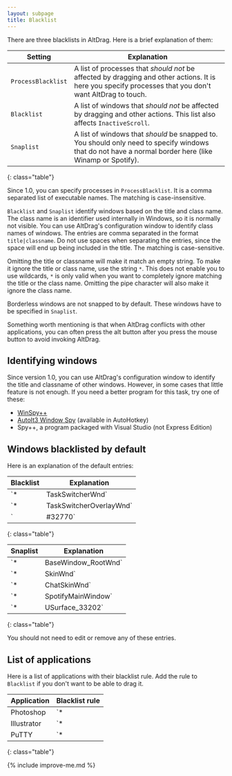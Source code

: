 ```yaml
---
layout: subpage
title: Blacklist
---
```


There are three blacklists in AltDrag. Here is a brief explanation of them:

| Setting            | Explanation |
| -------            | ----------- |
| `ProcessBlacklist` | A list of processes that *should not* be affected by dragging and other actions. It is here you specify processes that you don't want AltDrag to touch. |
| `Blacklist`        | A list of windows that *should not* be affected by dragging and other actions. This list also affects `InactiveScroll`. |
| `Snaplist`         | A list of windows that *should* be snapped to. You should only need to specify windows that do not have a normal border here (like Winamp or Spotify). |
{: class="table"}

Since 1.0, you can specify processes in `ProcessBlacklist`. It is a comma separated list of executable names. The matching is case-insensitive.

`Blacklist` and `Snaplist` identify windows based on the title and class name. The class name is an identifier used internally in Windows, so it is normally not visible. You can use AltDrag's configuration window to identify class names of windows. The entries are comma separated in the format `title|classname`. Do not use spaces when separating the entries, since the space will end up being included in the title. The matching is case-sensitive.

Omitting the title or classname will make it match an empty string. To make it ignore the title or class name, use the string `*`. This does not enable you to use wildcards, `*` is only valid when you want to completely ignore matching the title or the class name. Omitting the pipe character will also make it ignore the class name.

Borderless windows are not snapped to by default. These windows have to be specified in `Snaplist`.

Something worth mentioning is that when AltDrag conflicts with other applications, you can often press the alt button after you press the mouse button to avoid invoking AltDrag.


## Identifying windows

Since version 1.0, you can use AltDrag's configuration window to identify the title and classname of other windows. However, in some cases that little feature is not enough. If you need a better program for this task, try one of these:

- [WinSpy++](http://www.catch22.net/software/winspy-17)
- [AutoIt3 Window Spy](http://www.autohotkey.com/) (available in AutoHotkey)
- Spy++, a program packaged with Visual Studio (not Express Edition)


## Windows blacklisted by default

Here is an explanation of the default entries:

| Blacklist                  | Explanation |
| -----------                | ----------- |
| `*|TaskSwitcherWnd`        | This is part of the Alt+Tab window in Vista and Windows 7. |
| `*|TaskSwitcherOverlayWnd` | This is part of the Alt+Tab window in Vista and Windows 7. |
| `|#32770`                  | This is the system volume window. It is in this list so that you can still use the mouse wheel to change volume even if the mouse is not hovering the small window. |
{: class="table"}

| Snaplist                   | Explanation |
| ----------                 | ----------- |
| `*|BaseWindow_RootWnd`     | The Winamp window. |
| `*|SkinWnd`                | The Xfire main window. |
| `*|ChatSkinWnd`            | The Xfire chat window. |
| `*|SpotifyMainWindow`      | The Spotify window. |
| `*|USurface_33202`         | The Steam windows. This identifier changes from version to version so you might have to update it manually. |
{: class="table"}

You should not need to edit or remove any of these entries.


## List of applications

Here is a list of applications with their blacklist rule. Add the rule to `Blacklist` if you don't want to be able to drag it.

| Application   | Blacklist rule |
| -----------   | -------------- |
| Photoshop     | `*|Photoshop,*|OWL.DocumentWindow` |
| Illustrator   | `*|illustrator` |
| PuTTY         | `*|PuTTY` |
{: class="table"}


{% include improve-me.md %}
